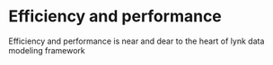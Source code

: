 # Efficiency and performance

Efficiency and performance is near and dear to the heart of lynk data modeling framework
